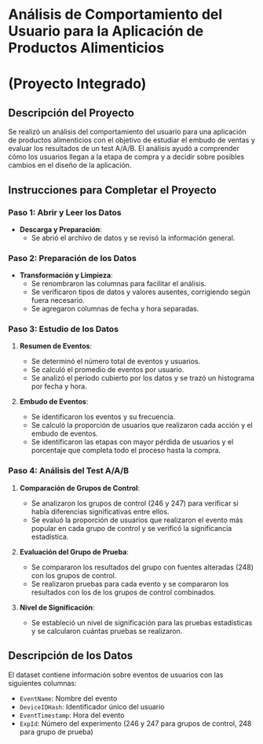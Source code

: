 # Análisis de Comportamiento del Usuario para la Aplicación de Productos Alimenticios
# (Proyecto Integrado)

## Descripción del Proyecto

Se realizó un análisis del comportamiento del usuario para una aplicación de productos alimenticios con el objetivo de estudiar el embudo de ventas y evaluar los resultados de un test A/A/B. El análisis ayudó a comprender cómo los usuarios llegan a la etapa de compra y a decidir sobre posibles cambios en el diseño de la aplicación.

## Instrucciones para Completar el Proyecto

### Paso 1: Abrir y Leer los Datos

- **Descarga y Preparación**:
  - Se abrió el archivo de datos y se revisó la información general.

### Paso 2: Preparación de los Datos

- **Transformación y Limpieza**:
  - Se renombraron las columnas para facilitar el análisis.
  - Se verificaron tipos de datos y valores ausentes, corrigiendo según fuera necesario.
  - Se agregaron columnas de fecha y hora separadas.

### Paso 3: Estudio de los Datos

1. **Resumen de Eventos**:
   - Se determinó el número total de eventos y usuarios.
   - Se calculó el promedio de eventos por usuario.
   - Se analizó el periodo cubierto por los datos y se trazó un histograma por fecha y hora.

2. **Embudo de Eventos**:
   - Se identificaron los eventos y su frecuencia.
   - Se calculó la proporción de usuarios que realizaron cada acción y el embudo de eventos.
   - Se identificaron las etapas con mayor pérdida de usuarios y el porcentaje que completa todo el proceso hasta la compra.

### Paso 4: Análisis del Test A/A/B

1. **Comparación de Grupos de Control**:
   - Se analizaron los grupos de control (246 y 247) para verificar si había diferencias significativas entre ellos.
   - Se evaluó la proporción de usuarios que realizaron el evento más popular en cada grupo de control y se verificó la significancia estadística.

2. **Evaluación del Grupo de Prueba**:
   - Se compararon los resultados del grupo con fuentes alteradas (248) con los grupos de control.
   - Se realizaron pruebas para cada evento y se compararon los resultados con los de los grupos de control combinados.

3. **Nivel de Significación**:
   - Se estableció un nivel de significación para las pruebas estadísticas y se calcularon cuántas pruebas se realizaron.

## Descripción de los Datos

El dataset contiene información sobre eventos de usuarios con las siguientes columnas:
- `EventName`: Nombre del evento
- `DeviceIDHash`: Identificador único del usuario
- `EventTimestamp`: Hora del evento
- `ExpId`: Número del experimento (246 y 247 para grupos de control, 248 para grupo de prueba)
